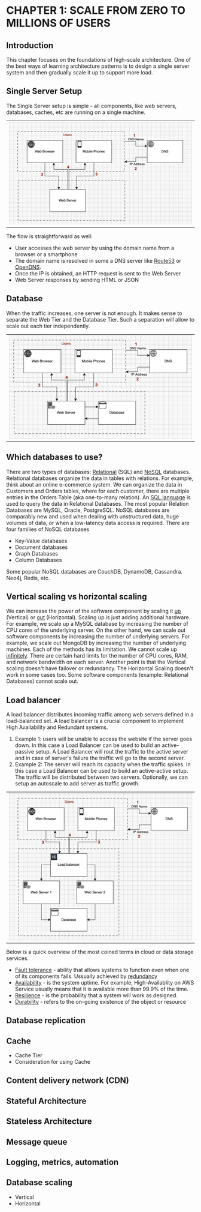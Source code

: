 # CHAPTER 1: SCALE FROM ZERO TO MILLIONS OF USERS

## Introduction
This chapter focuses on the foundations of high-scale architecture. One of the best ways of learning architecture patterns is to design a single server system and then gradually scale it up to support more load.

## Single Server Setup
The Single Server setup is simple - all components, like web servers, databases, caches, etc are running on a single machine. 
<table width="256px">
  <tr>
    <td><img src="../images/chapter1-single-server.png" /></td>
  </tr>
</table>
  
The flow is straightforward as well:
- User accesses the web server by using the domain name from a browser or a smartphone 
- The domain name is resolved in some a DNS server like [Route53](https://en.wikipedia.org/wiki/Amazon_Route_53) or [OpenDNS](https://en.wikipedia.org/wiki/OpenDNS).
- Once the IP is obtained, an HTTP request is sent to the Web Server
- Web Server responses by sending HTML or JSON 

## Database
When the traffic increases, one server is not enough. It makes sense to separate the Web Tier and the Database Tier. Such a separation will allow to scale out each tier independently. 
<table width="256px">
  <tr>
    <td><img src="../images/ch1-server-db.png" /></td>
  </tr>
</table>


## Which databases to use?
There are two types of databases: [Relational](https://en.wikipedia.org/wiki/Relational_database) (SQL) and [NoSQL](https://en.wikipedia.org/wiki/NoSQL) databases. Relational databases organize the data in tables with relations. For example, think about an online e-commerce system. We can organize the data in Customers and Orders tables, where for each customer, there are multiple entries in the Orders Table (aka one-to-many relation). An [SQL language](https://www.w3schools.com/sql/sql_intro.asp) is used to query the data in Relational Databases. The most popular Relation Databases are MySQL, Oracle, PostgreSQL.
NoSQL databases are comparably new and used when dealing with unstructured data, huge volumes of data, or when a low-latency data access is required. There are four families of NoSQL databases
- Key-Value databases
- Document databases 
- Graph Databases
- Column Databases  

Some popular NoSQL databases are CouchDB, DynamoDB, Cassandra. Neo4j, Redis, etc.

## Vertical scaling vs horizontal scaling
We can increase the power of the software component by scaling it [up](https://en.wikipedia.org/wiki/Scalability) (Vertical) or [out](https://en.wikipedia.org/wiki/Scalability) (Horizontal). Scaling up is just adding additional hardware. For example, we scale up a MySQL database by increasing the number of CPU cores of the underlying server. On the other hand, we can scale out software components by increasing the number of underlying servers. For example, we scale out MongoDB by increasing the number of underlying machines. 
Each of the methods has its limitation. We cannot scale up [infinitely](). There are certain hard limits for the number of CPU cores, RAM, and network bandwidth on each server. Another point is that the Vertical scaling doesn't have failover or redundancy. The Horizontal Scaling doesn't work in some cases too. Some software components (example: Relational Databases) cannot scale out. 


## Load balancer
A load balancer distributes incoming traffic among web servers defined in a load-balanced set. A load balancer is a crucial component to implement High Availability and Redundant systems.
1. Example 1: users will be unable to access the website if the server goes down. In this case a Load Balancer can be used to build an active-passive setup. A Load Balancer will rout the traffic to the active server and in case of server's failure the traffic will go to the second server.  
2. Example 2: The server will reach its capacity when the traffic spikes. In this case a Load Balancer can be used to build an active-active setup. The traffic will be distributed between two servers. Optionally, we can setup an autoscale to add server as traffic growth.

<table width="256px">
  <tr>
    <td><img src="../images/ch1-load-balancer.png" /></td>
  </tr>
</table>

Below is a quick overview of the most coined terms in cloud or data storage services.
- [Fault tolerance](https://sprinkle-twinkles.medium.com/availability-vs-reliability-vs-durability-vs-resiliency-dfead8c92c58) - ability that allows systems to function even when one of its components fails. Ussually achieved by [redundancy](https://en.wikipedia.org/wiki/Redundancy_(engineering)) 
- [Availability](https://sprinkle-twinkles.medium.com/availability-vs-reliability-vs-durability-vs-resiliency-dfead8c92c58) - is the system uptime. For example, High-Availablity on AWS Service usually means that it is available more than 99.9% of the time. 
- [Resilience](https://sprinkle-twinkles.medium.com/availability-vs-reliability-vs-durability-vs-resiliency-dfead8c92c58) - is the probability that a system will work as designed.
- [Durability](https://sprinkle-twinkles.medium.com/availability-vs-reliability-vs-durability-vs-resiliency-dfead8c92c58) - refers to the on-going existence of the object or resource

## Database replication

## Cache
- Cache Tier
- Consideration for using Cache

## Content delivery network (CDN)

## Stateful Architecture

## Stateless Architecture

## Message queue

## Logging, metrics, automation

## Database scaling
- Vertical
- Horizontal

